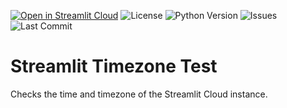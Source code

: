 [![Open in Streamlit Cloud](https://img.shields.io/badge/Open%20in-Streamlit%20Cloud-F24747?logo=streamlit)](https://share.streamlit.io/franky1/streamlit-timezone-test/main) 
![License](https://img.shields.io/github/license/Franky1/Streamlit-Timezone-Test?logo=github) 
![Python Version](https://img.shields.io/badge/Python-3.7%20|%203.8%20|%203.9-blue?logo=python) 
![Issues](https://img.shields.io/github/issues/Franky1/Streamlit-Timezone-Test?logo=github) 
![Last Commit](https://img.shields.io/github/last-commit/Franky1/Streamlit-Timezone-Test?logo=github)

# Streamlit Timezone Test

Checks the time and timezone of the Streamlit Cloud instance.
